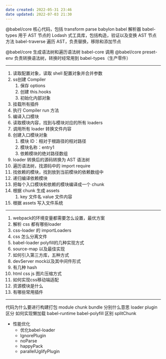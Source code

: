 ```yaml
---
date created: 2022-05-31 23:46
date updated: 2022-07-03 21:30
---
```


@babel/core 核心代码，包括 transform parse
babylon babel 解析器
babel-types 用于 AST 节点的 Lodash 式工具库，包括构造，验证以及变换 AST 节点方法
babel-traverse 遍历 AST，负责替换，移除和添加节点

@babel/core 生成语法树和遍历语法树
babel-core 调用 @babel/core
preset-env 负责转换语法树，转换时经常用到 babel-types（生产零件）

---

1. 读取配置对象，读取 shell 配置对象并合并参数
2. ss创建 Compiler
   1. 保存 options
   2. 创建 this.hooks
   3. 初始化内部对象
3. 挂载所有插件
4. 执行 Compiler run 方法
5. 编译入口模块
6. 读取模块内容，找到与模块对应的所有 loaders
7. 调用所有 loader 转换文件内容
8. 创建入口模块对象
   1. 模块 ID：相对于根路径的相对路径
   2. 模块名称：entry1
   3. 依赖模块的绝对路径数组
9. loader 转换后的源码转换为 AST 语法树
10. 遍历语法树，找源码中的 import require
11. 找依赖的模块，找到放到当前模块的依赖数组中
12. 递归编译依赖模块
13. 把每个入口模块和依赖的模块编译成一个 chunk
14. 根据 chunk 生成 assets
    1. key 文件名 value 文件内容
15. 根据 assets 写入文件系统

---

1. webpack的环境变量都需要怎么设置，最优方案
2. 解析 css 都有哪些loader
3. css-loader 的 importLoaders
4. css 怎么分离文件
5. babel-loader polyfill的几种实现方式
6. source-map 以及最佳实现
7. 如何引入第三方库，五种方式
8. devServer mock以及其中间件形式
9. 有几种 hash
10. html css js 图片压缩方式
11. 如何实现css移动端适配
12. 资源模块是什么
13. 有哪些常用插件

---

代码为什么要进行构建打包
module chunk bundle 分别什么意思
loader plugin 区分
如何实现懒加载
babel-runtime babel-polyfill 区别
splitChunk

- 性能优化
  - 优化babel-loader
  - IgnorePlugin
  - noParse
  - happyPack
  - parallelUglifyPlugin
